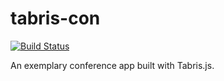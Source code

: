 # tabris-con
[![Build Status](https://travis-ci.org/eclipsesource/tabris-con.svg?branch=master)](https://travis-ci.org/eclipsesource/tabris-con)

An exemplary conference app built with Tabris.js.
